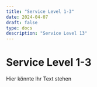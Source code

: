 ```yaml
---
title: "Service Level 1-3"
date: 2024-04-07
draft: false
type: docs
description: "Service Level 13"
---
```


# Service Level 1-3

Hier könnte Ihr Text stehen